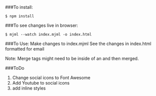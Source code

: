 ###To install:
```
$ npm install
```

###To see changes live in browser:
```
$ mjml --watch index.mjml -o index.html
```
###To Use:
Make changes to index.mjml
See the changes in index.html formatted for email

Note: Merge tags might need to be inside of an <mj-raw></mj-raw> and then merged.




###ToDo
1. Change social icons to Font Awesome
2. Add Youtube to social icons
3. add inline styles
